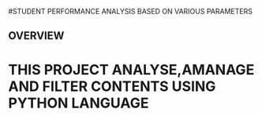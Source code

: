 #STUDENT PERFORMANCE ANALYSIS BASED ON VARIOUS PARAMETERS
## OVERVIEW
# THIS PROJECT ANALYSE,AMANAGE AND FILTER CONTENTS USING PYTHON LANGUAGE

